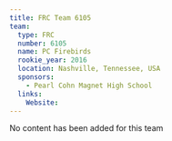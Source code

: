 ```yaml
---
title: FRC Team 6105
team:
  type: FRC
  number: 6105
  name: PC Firebirds
  rookie_year: 2016
  location: Nashville, Tennessee, USA
  sponsors:
    - Pearl Cohn Magnet High School
  links:
    Website: 
---
```

No content has been added for this team